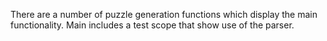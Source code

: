There are a number of puzzle generation functions which display the main functionality. 
Main includes a test scope that show use of the parser.
